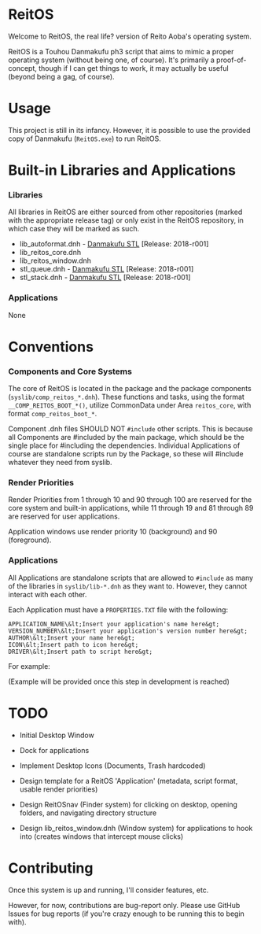 # ReitOS

Welcome to ReitOS, the real life? version of Reito Aoba's operating system. 

ReitOS is a Touhou Danmakufu ph3 script that aims to mimic a proper operating system (without being one, of course). It's primarily a proof-of-concept, though if I can get things to work, it may actually be useful (beyond being a gag, of course).

# Usage

This project is still in its infancy. However, it is possible to use the provided copy of Danmakufu (`ReitOS.exe`) to run ReitOS.

# Built-in Libraries and Applications

### Libraries
All libraries in ReitOS are either sourced from other repositories (marked with the appropriate release tag) or only exist in the ReitOS repository, in which case they will be marked as such.
* lib_autoformat.dnh - [Danmakufu STL](https://github.com/Sparen/Sparen-DNH-STL) [Release: 2018-r001]  
* lib_reitos_core.dnh  
* lib_reitos_window.dnh  
* stl_queue.dnh - [Danmakufu STL](https://github.com/Sparen/Sparen-DNH-STL) [Release: 2018-r001]  
* stl_stack.dnh - [Danmakufu STL](https://github.com/Sparen/Sparen-DNH-STL) [Release: 2018-r001]  

### Applications
None

# Conventions

### Components and Core Systems

The core of ReitOS is located in the package and the package components (`syslib/comp_reitos_*.dnh`). These functions and tasks, using the format `__COMP_REITOS_BOOT_*()`, utilize CommonData under Area `reitos_core`, with format `comp_reitos_boot_*`. 

Component .dnh files SHOULD NOT `#include` other scripts. This is because all Components are #included by the main package, which should be the single place for #including the dependencies. Individual Applications of course are standalone scripts run by the Package, so these will #include whatever they need from syslib.

### Render Priorities

Render Priorities from 1 through 10 and 90 through 100 are reserved for the core system and built-in applications, while 11 through 19 and 81 through 89 are reserved for user applications.

Application windows use render priority 10 (background) and 90 (foreground).

### Applications

All Applications are standalone scripts that are allowed to `#include` as many of the libraries in `syslib/lib-*.dnh` as they want to. However, they cannot interact with each other.

Each Application must have a `PROPERTIES.TXT` file with the following:
```
APPLICATION_NAME\&lt;Insert your application's name here&gt;
VERSION_NUMBER\&lt;Insert your application's version number here&gt;
AUTHOR\&lt;Insert your name here&gt;
ICON\&lt;Insert path to icon here&gt;
DRIVER\&lt;Insert path to script here&gt;
```

For example:

(Example will be provided once this step in development is reached)

# TODO

* Initial Desktop Window
* Dock for applications
* Implement Desktop Icons (Documents, Trash hardcoded)
* Design template for a ReitOS 'Application' (metadata, script format, usable render priorities)

* Design ReitOSnav (Finder system) for clicking on desktop, opening folders, and navigating directory structure
* Design lib_reitos_window.dnh (Window system) for applications to hook into (creates windows that intercept mouse clicks)

# Contributing

Once this system is up and running, I'll consider features, etc.

However, for now, contributions are bug-report only. Please use GitHub Issues for bug reports (if you're crazy enough to be running this to begin with).